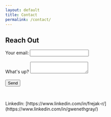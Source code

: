 ```yaml
---
layout: default
title: Contact
permalink: /contact/
---
```


## Reach Out

<form action="https://formspree.io/f/xyzgjqeq" method="POST">
  <label>
    Your email:
    <input type="email" name="email">
  </label>
  <br><br>
  <label>
    What's up?
    <textarea name="message"></textarea>
  </label>
  <br><br>
  <button type="submit">Send</button>
</form>

<br>

<p>LinkedIn: [https://www.linkedin.com/in/frejak-r/](https://www.linkedin.com/in/gwenethgray/)</p>
